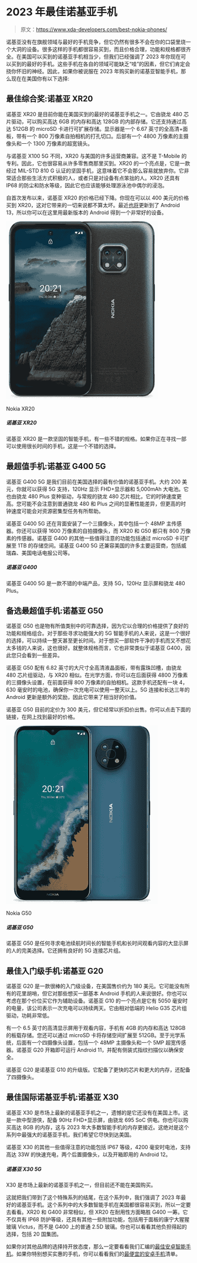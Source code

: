 # 2023 年最佳诺基亚手机

> 原文：<https://www.xda-developers.com/best-nokia-phones/>

诺基亚没有在旗舰领域与最好的手机竞争，但它仍然有很多不会在你的口袋里烧一个大洞的设备。很多这样的手机都很容易买到，而且价格合理，功能和规格都很齐全。在美国可以买到的诺基亚手机相当少，但我们已经强调了 2023 年你现在可以买到的最好的手机。这些手机在各自的领域可能缺乏“哇”的因素，但它们肯定会挠你怀旧的神经。因此，如果你被说服在 2023 年购买新的诺基亚智能手机，那么现在在美国你有以下选择:

## 最佳综合奖:诺基亚 XR20

诺基亚 XR20 是目前你能在美国买到的最好的诺基亚手机之一。它由骁龙 480 芯片驱动，可以购买高达 6GB 的内存和高达 128GB 的内部存储。它还支持通过高达 512GB 的 microSD 卡进行可扩展存储。显示器是一个 6.67 英寸的全高清+面板，带有一个 800 万像素自拍相机的打孔切口。后部有一个 4800 万像素的主摄像头和一个 1300 万像素的超宽镜头。

与诺基亚 X100 5G 不同，XR20 与美国的许多运营商兼容。这不是 T-Mobile 的专利。因此，它也很容易从许多零售商那里买到。XR20 的一个亮点是，它是一款经过 MIL-STD 810 G 认证的坚固手机，这意味着它不会那么容易就放弃你。它非常适合那些生活方式积极的人，或者只是对设备有点笨拙的人。XR20 还具有 IP68 的防尘和防水等级，因此它也应该能够处理游泳池中偶尔的浸泡。

自首次发布以来，诺基亚 XR20 的价格已经下降。你现在可以以 400 美元的价格买到 XR20，这对它带来的一切来说都不算太坏。最近[也将](https://www.xda-developers.com/nokia-g50-xr20-android-13/)更新到了 Android 13，所以你可以在这里用最新版本的 Android 得到一个非常好的设备。

 <picture>![The Nokia XR20 is a rugged smartphone that has some decent specifications. If you're looking for a phone that will last you a long time, this is a good option.](img/6b845c57b0666a1c110e51db7a019e95.png)</picture> 

Nokia XR20

##### 诺基亚 XR20

诺基亚 XR20 是一款坚固的智能手机，有一些不错的规格。如果你正在寻找一部可以使用很长时间的手机，这是一个不错的选择。

## 最超值手机:诺基亚 G400 5G

诺基亚 G400 5G 是我们目前在美国选择的最有价值的诺基亚手机。大约 200 美元，你就可以获得 5G 支持，120Hz 显示 FHD+显示器和 5,000mAh 大电池。它也由骁龙 480 Plus 变种驱动，与常规的骁龙 480 芯片相比，它的时钟速度更高。您可能不会注意到普通骁龙 480 和 Plus 之间的显著性能差异，但更高的时钟速度可能会对资源密集型任务有所帮助。

诺基亚 G400 5G 还在背面安装了一个三摄像头，其中包括一个 48MP 主传感器。你还可以获得 1600 万像素的自拍摄像头，而 XR20 和 G50 都只有 800 万像素的传感器。诺基亚 G400 的其他一些值得注意的功能包括通过 microSD 卡可扩展至 1TB 的存储空间。诺基亚 G400 5G 还兼容美国的许多主要运营商，包括威瑞森、美国电话电报公司等。

##### 诺基亚 G400

诺基亚 G400 5G 是一款不错的中端产品，支持 5G，120Hz 显示屏和骁龙 480 Plus。

## 备选最超值手机:诺基亚 G50

诺基亚 G50 也是物有所值类别中的可靠选择，因为它以合理的价格提供了良好的功能和规格组合。对于那些寻求功能强大的 5G 智能手机的人来说，这是一个很好的选择，可以持续一整天甚至更长时间。对于想买一部软件干净的手机而又不想花太多钱的人来说，这也很好。就整体规格而言，它也非常类似于诺基亚 G400，因此您只会看到一些差异。

诺基亚 G50 配有 6.82 英寸的大尺寸全高清液晶面板，带有露珠凹槽，由骁龙 480 芯片组驱动，与 XR20 相似。在光学方面，你可以在后面获得 4800 万像素的三摄像头设置，在前面获得 800 万像素的自拍相机。这款手机还配有一块 4，630 毫安时的电池，确保你一次充电可以使用一整天以上。5G 连接和长达三年的 Android 更新是额外的奖励，因此它带来了相当好的价值。

诺基亚 G50 目前的定价为 300 美元，但它经常以折扣价出售。你可以点击下面的链接，在网上找到最好的价格。

 <picture>![The Nokia G50 is a perfect choice for anyone looking for a smartphone with good battery life and a large display to watch content on for long periods of time. It's also got a good chipset with 5G connectivity.](img/d04648ce6d0e48f7b3d4b524de2c2310.png)</picture> 

Nokia G50

##### 诺基亚 G50

诺基亚 G50 是任何寻求电池续航时间长的智能手机和长时间观看内容的大显示屏的人的完美选择。它还拥有良好的 5G 连接芯片组。

## 最佳入门级手机:诺基亚 G20

诺基亚 G20 是一款很棒的入门级设备，在美国售价约为 180 美元。它可能没有所有的花里胡哨，但它对那些想买一部基本 Android 手机的人来说很好。你也可以考虑在那个价位买它作为辅助设备。诺基亚 G10 的一个亮点是它有 5050 毫安时的电量，该公司表示一次充电可以持续两天。它由相对低端的 Helio G35 芯片组驱动，功耗非常低。

有一个 6.5 英寸的高清显示屏用于观看内容，手机有 4GB 的内存和高达 128GB 的板载存储。您还可以通过 microSD 卡将存储空间扩展至 512GB。至于光学系统，后面有一个四摄像头设置，包括一个 48MP 主摄像头和一个 5MP 超宽传感器。诺基亚 G20 开箱即可运行 Android 11，并配有侧装式指纹扫描仪以确保安全。

诺基亚 G20 是诺基亚 G10 的升级版。它配备了更快的芯片和更大的内存，还配备了四摄像头。

## 最佳国际诺基亚手机:诺基亚 X30

诺基亚 X30 是市场上最新的诺基亚手机之一，遗憾的是它还没有在美国上市。这是一款中型游侠，配备 90Hz FHD+显示屏，由骁龙 695 SoC 供电。你也可以购买高达 8GB 的内存，这与 2023 年大多数智能手机的内存更接近。这绝对是这个系列中最强大的诺基亚手机，我们希望它尽快到达美国。

诺基亚 X30 的其他一些值得注意的功能包括 IP67 等级，4200 毫安时电池，支持高达 33W 的快速充电，两个后置摄像头，以及开箱即用的 Android 12。

##### 诺基亚 X30 5G

X30 是市场上最新的诺基亚手机之一，但目前还不能在美国购买。

这就把我们带到了这个特殊系列的结尾，在这个系列中，我们强调了 2023 年最好的诺基亚手机。这个系列中的大多数智能手机在美国都很容易买到，所以一定要去看看。XR20 和 G400 非常相似，但 XR20 在耐用性方面略胜 G400 一筹。它不仅具有 IP68 防护等级，还具有其他一些附加功能，包括用于面板的康宁大猩猩玻璃 Victus，而不是 G400 上的普通 2.5D 玻璃。你也可以看看其他负担得起的选择，包括 20 国集团。

如果你对其他品牌的选择持开放态度，那么一定要看看我们汇编的[最佳安卓智能手机](https://www.xda-developers.com/best-android-phones/)。如果你特别想买实惠的手机，你可以看看我们的[最便宜的安卓手机](https://www.xda-developers.com/best-cheap-android-phones/)清单。